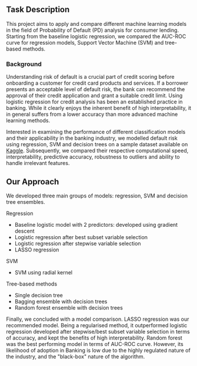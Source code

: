 

## Task Description

This project aims to apply and compare different machine learning models in the field of Probability of Default (PD) analysis for consumer lending. Starting from the baseline logistic regression, we compared the AUC-ROC curve for regression models, Support Vector Machine (SVM) and tree-based methods.

### Background

Understanding risk of default is a crucial part of credit scoring before onboarding a customer for credit card products and services. If a borrower presents an acceptable level of default risk, the bank can recommend the approval of their credit application and grant a suitable credit limit. Using logistic regression for credit analysis has been an established practice in banking. While it clearly enjoys the inherent benefit of high interpretability, it in general suffers from a lower accuracy than more advanced machine learning methods.

Interested in examining the performance of different classification models and their applicability in the banking industry, we modelled default risk using regression, SVM and decision trees on a sample dataset available on [Kaggle](https://www.kaggle.com/rikdifos/credit-card-approval-prediction). Subsequently, we compared their respective computational speed, interpretability, predictive accuracy, robustness to outliers and ability to handle irrelevant features.


## Our Approach

We developed three main groups of models: regression, SVM and decision tree ensembles.

Regression

- Baseline logistic model with 2 predictors: developed using gradient descent
- Logistic regression after best subset variable selection
- Logistic regression after stepwise variable selection
- LASSO regression

SVM

- SVM using radial kernel

Tree-based methods

- Single decision tree
- Bagging ensemble with decision trees
- Random forest ensemble with decision trees

Finally, we concluded with a model comparison. LASSO regression was our recommended model. Being a regularised method, it outperformed logistic regression developed after stepwise/best subset variable selection in terms of accuracy, and kept the benefits of high interpretability. Random forest was the best performing model in terms of AUC-ROC curve. However, its likelihood of adoption in Banking is low due to the highly regulated nature of the industry, and the "black-box" nature of the algorithm. 

